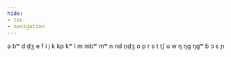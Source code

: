 ```yaml
---
hide:
- toc
- navigation
---
```

a
bʷ
d
d̠ʒ
e
f
i
j
k
kp
kʷ
l
m
mbʷ
mʷ
n
nd
n̠d̠ʒ
o
p
r
s
t
t̠ʃ
u
w
ŋ
ŋɡ
ŋɡʷ
ɓ
ɔ
ɛ
ɲ
